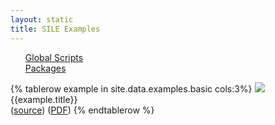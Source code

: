 ```yaml
---
layout: static
title: SILE Examples
---
```


<ul>
  <a href="{{ site.baseurl }}/examples/global.html">Global Scripts</a><br>
  <a href="{{ site.baseurl }}/examples/packages.html">Packages</a>
</ul>

<table class="examples">
{% tablerow example in site.data.examples.basic cols:3%}
    <a href="https://raw.githubusercontent.com/simoncozens/sile/master/examples/{{example.fn}}.png">
    <img src="https://raw.githubusercontent.com/simoncozens/sile/master/examples/{{example.fn}}.png">
    </a>
    <br/>
    <span class="title">{{example.title}}</span><br/>
    (<a href="https://raw.githubusercontent.com/simoncozens/sile/master/examples/{{example.source}}">source</a>)
    (<a href="https://raw.githubusercontent.com/simoncozens/sile/master/examples/{{example.fn}}.pdf">PDF</a>)
{% endtablerow %}
</table>
